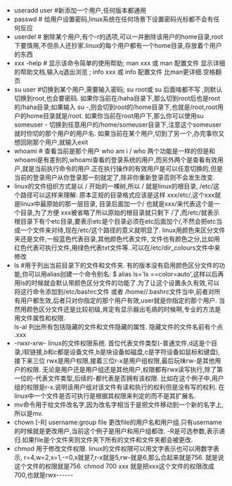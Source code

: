* useradd user  #新添加一个用户,任何版本都通用
* passwd  # 给用户设置密码,linux系统在任何场景下设置密码光标都不会有任何反应
* userdel # 删除某个用户,有个-r的选项,可以一并删除该用户的home目录,root下要慎用,不但杀人还抄家.linux的每个用户都有一个home目录,存放着个用户的东西
* xxx -help # 显示该命令简单的使用帮助; man xxx 或 man 配置文件 显示详细的帮助文档,输入q退出浏览 ; info xxx 或 info 配置文件 比man更详细.空格翻页
* su user #切换到某个用户,需要输入密码; su root或 su 后面啥都不写 ,则默认切换到root,也会要密码. 如果你当前在/haha目录下,那么切到root后也是root的/haha目录;如果输入 su -,则会切到root的/home目录下,也就是/root,root用户的home目录就是/root. 如果你当前在root用户下,那么你可以使用su someuser -
切换到任意用户的/home/someuser目录下,注意这个someuser就时你切的那个用户的用户名. 如果当前在某个用户,切到了另一个,办完事你又想回刚那个用户,就输入exit
* whoami # 查看当前是那个用户  who am i / who 两个功能是一样的但是和whoami是有差别的,whoami查看的登录系统的用户,而另外两个是查看有效用户,就是当前执行命令的用户.正在执行操作的有效用户是可以任意切换的,但是当前的登录用户从你登录那一刻就定了,除非你重新登录否则不会发生改变.
* linux的文件组织方式是以 / 开始的一棵树,所以 / 就是linux的根目录, /etc/这个路径可以这样来理解: 原本正规的目录格式应该是这样 xxx/etc/,这个xxx就是linux中最原始的那一层目录, 目录后面加一个/ 也就是xxx/来代表这个是一个目录,为了方便 xxx被省略了所以原始的根目录就只剩下 /了,而/etc/就表示根目录下有个etc目录,要表示etc是个目录必须在etc后面加个/,不然会把etc当成一个文件来对待,现在/etc/这个路径的意义就明显了. linux用颜色来区分文件夹还是文件,一般蓝色代表目录,其他颜色代表文件, 文件也有颜色之分,比如用红色代表可执行文件,用绿色代表txt文件等..可以在/etc/dir_colours文件中来修改
* ls #用于列出当前目录下的文件和文件夹. 有的版本没有启用颜色区分文件的功能,你可以用alias创建一个命令别名: $ alias ls='ls ==color=auto',这样以后再用ls的时候就会默认带颜色区分文件的功能了.为了让这个设置永久有效,可以将这行命令添加到/etc/bashrc文件 或者 /home/<user>/.bashrc文件当中,前者对所有用户都生效,后者只对你指定的那个用户有效,user就是你指定的那个用户. 当然用颜色区分文件还是比较初级,肯定有显示器出毛病的时候啊,专业的方法是用文件属性和权限.  
  ls-al 列出所有包括隐藏的文件和文件隐藏的属性. 隐藏文件的文件名前有个点 .xxx
* -rwxr-xrw- linux的文件权限系统. 首位代表文件类型(-普通文件,d这是个目录,l软链接,b和c都是设备文件,b是块设备如磁盘,c是字符设备如鼠标和键盘),接下来三位
  rwx是用户权限,接着三位r-x是用户组权限,最后玩味rw-是其他用户的权限.  无论是用户还是用户组还是其他用户,权限都有rwx读写执行,除了第一位的-代表文件类型,后续的-都代表是否拥有该权限. 比如在这个例子中,用户组的权限是r-x.说明该用户组对该文件有读和执行的权利但是没有写的权利. 在linux中一个文件是否可执行是根据其权限来判定的而不是其扩展名.
* mv命令用于给文件改名字,因为改名字相当于是把文件移动到一个新的名字上,所以是mv.    
* chown [-R] username:group file  更改file的用户名和用户组.只有username的时候就是更改用户,当前这个例子是用户和用户组都改.  -R是可选参数,表示递归.如果file是个文件夹则文件夹下所有的文件和文件夹都会被更改. 
* chmod 用于修改文件权限.  linux的文件权限可以用文字表示也可以用数字表示, r=4,w=2,x=1,-=0,x就是7,r-x就是5,rw-就是6,那么合起来就是756. 就是说这个文件的权限就是756.   chmod 700 xxx 就是把xxx这个文件的权限改成700,也就是rwx------
  
